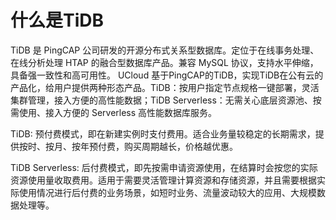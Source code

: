 

# 什么是TiDB

TiDB 是 PingCAP 公司研发的开源分布式关系型数据库。定位于在线事务处理、在线分析处理 HTAP 的融合型数据库产品。兼容 MySQL 协议，支持水平伸缩，具备强一致性和高可用性。
UCloud 基于PingCAP的TiDB，实现TiDB在公有云的产品化，给用户提供两种形态产品。TiDB：按用户指定节点规格一键部署，灵活集群管理，接入方便的高性能数据；TiDB Serverless：无需关心底层资源池、按需使用、接入方便的 Serverless 高性能数据库服务。

TiDB: 预付费模式，即在新建实例时支付费用。适合业务量较稳定的长期需求，提供按时、按月、按年预付费，购买周期越长，价格越优惠。

TiDB Serverless: 后付费模式，即先按需申请资源使用，在结算时会按您的实际资源使用量收取费用。适用于需要灵活管理计算资源和存储资源，并且需要根据实际使用情况进行后付费的业务场景，如短时业务、流量波动较大的应用、大规模数据处理等。
